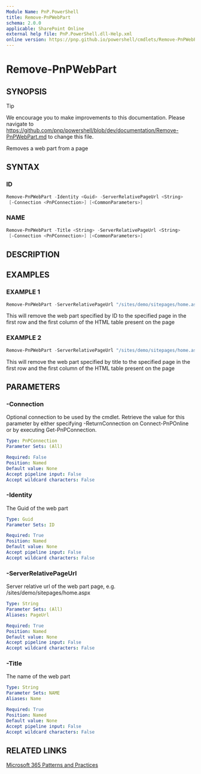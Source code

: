 ```yaml
---
Module Name: PnP.PowerShell
title: Remove-PnPWebPart
schema: 2.0.0
applicable: SharePoint Online
external help file: PnP.PowerShell.dll-Help.xml
online version: https://pnp.github.io/powershell/cmdlets/Remove-PnPWebPart.html
---
```

 
# Remove-PnPWebPart

## SYNOPSIS

> [!TIP]
> We encourage you to make improvements to this documentation. Please navigate to https://github.com/pnp/powershell/blob/dev/documentation/Remove-PnPWebPart.md to change this file.

Removes a web part from a page

## SYNTAX

### ID
```powershell
Remove-PnPWebPart -Identity <Guid> -ServerRelativePageUrl <String> 
 [-Connection <PnPConnection>] [<CommonParameters>]
```

### NAME
```powershell
Remove-PnPWebPart -Title <String> -ServerRelativePageUrl <String> 
 [-Connection <PnPConnection>] [<CommonParameters>]
```

## DESCRIPTION

## EXAMPLES

### EXAMPLE 1
```powershell
Remove-PnPWebPart -ServerRelativePageUrl "/sites/demo/sitepages/home.aspx" -Identity a2875399-d6ff-43a0-96da-be6ae5875f82
```

This will remove the web part specified by ID to the specified page in the first row and the first column of the HTML table present on the page

### EXAMPLE 2
```powershell
Remove-PnPWebPart -ServerRelativePageUrl "/sites/demo/sitepages/home.aspx" -Title MyWebpart
```

This will remove the web part specified by title to the specified page in the first row and the first column of the HTML table present on the page

## PARAMETERS

### -Connection
Optional connection to be used by the cmdlet. Retrieve the value for this parameter by either specifying -ReturnConnection on Connect-PnPOnline or by executing Get-PnPConnection.

```yaml
Type: PnPConnection
Parameter Sets: (All)

Required: False
Position: Named
Default value: None
Accept pipeline input: False
Accept wildcard characters: False
```

### -Identity
The Guid of the web part

```yaml
Type: Guid
Parameter Sets: ID

Required: True
Position: Named
Default value: None
Accept pipeline input: False
Accept wildcard characters: False
```

### -ServerRelativePageUrl
Server relative url of the web part page, e.g. /sites/demo/sitepages/home.aspx

```yaml
Type: String
Parameter Sets: (All)
Aliases: PageUrl

Required: True
Position: Named
Default value: None
Accept pipeline input: False
Accept wildcard characters: False
```

### -Title
The name of the web part

```yaml
Type: String
Parameter Sets: NAME
Aliases: Name

Required: True
Position: Named
Default value: None
Accept pipeline input: False
Accept wildcard characters: False
```



## RELATED LINKS

[Microsoft 365 Patterns and Practices](https://aka.ms/m365pnp)

